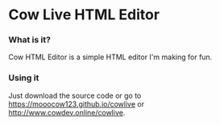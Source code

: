 # Cow Live HTML Editor

### What is it?
Cow HTML Editor is a simple HTML editor I'm making for fun.

### Using it
Just download the source code or go to https://mooocow123.github.io/cowlive or http://www.cowdev.online/cowlive.
